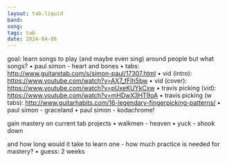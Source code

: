 ```yaml
---
layout: tab.liquid
band:
song:
tags: tab
date: 2024-04-06
---
```

goal: learn songs to play (and maybe even sing) around people
but what songs?
	•	paul simon - heart and bones
	•	tabs: http://www.guitaretab.com/s/simon-paul/17307.html
	•	vid (intro): https://www.youtube.com/watch?v=AX7_fFIh5bw
	•	vid (cover): https://www.youtube.com/watch?v=pUxeKUYkCxw
	•	travis picking (vid): https://www.youtube.com/watch?v=mHDwX3HT9oA
	•	travis picking (w tabs): http://www.guitarhabits.com/16-legendary-fingerpicking-patterns/
	•	paul simon - graceland
	•	paul simon - kodachrome!

gain mastery on current tab projects
	•	walkmen - heaven
	•	yuck - shook down

and how long would it take to learn one - how much practice is needed for mastery?
	•	guess: 2 weeks
